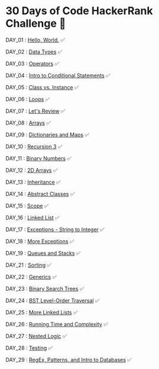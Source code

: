 # 30 Days of Code HackerRank Challenge 🎯

DAY_01 : [Hello, World.](https://www.hackerrank.com/challenges/30-hello-world/problem?isFullScreen=true)  ✅

DAY_02 : [Data Types](https://www.hackerrank.com/challenges/30-data-types/problem?isFullScreen=true)   ✅

DAY_03 : [Operators](https://www.hackerrank.com/challenges/30-operators/problem?isFullScreen=true)  ✅

DAY_04 : [Intro to Conditional Statements](https://www.hackerrank.com/challenges/30-conditional-statements/problem?isFullScreen=true)  ✅

DAY_05 : [Class vs. Instance](https://www.hackerrank.com/challenges/30-class-vs-instance/problem?isFullScreen=true)  ✅

DAY_06 : [Loops](https://www.hackerrank.com/challenges/30-loops/problem?isFullScreen=true)  ✅

DAY_07 : [Let's Review](https://www.hackerrank.com/challenges/30-review-loop/problem?isFullScreen=true)  ✅

DAY_08 : [Arrays](https://www.hackerrank.com/challenges/30-arrays/problem?isFullScreen=true)  ✅

DAY_09 : [Dictionaries and Maps](https://www.hackerrank.com/challenges/30-dictionaries-and-maps/problem?isFullScreen=true)  ✅

DAY_10 : [Recursion 3](https://www.hackerrank.com/challenges/30-recursion/problem?isFullScreen=true)  ✅

DAY_11 : [Binary Numbers](https://www.hackerrank.com/challenges/30-binary-numbers/problem?isFullScreen=true) ✅

DAY_12 : [2D Arrays](https://www.hackerrank.com/challenges/30-2d-arrays/problem?isFullScreen=true) ✅

DAY_13 : [Inheritance](https://www.hackerrank.com/challenges/30-inheritance/problem?isFullScreen=true) ✅

DAY_14 : [Abstract Classes](https://www.hackerrank.com/challenges/30-abstract-classes/problem?isFullScreen=true) ✅

DAY_15 : [Scope](https://www.hackerrank.com/challenges/30-scope/problem?isFullScreen=true) ✅

DAY_16 : [Linked List](https://www.hackerrank.com/challenges/30-linked-list/problem?isFullScreen=true) ✅

DAY_17 : [Exceptions - String to Integer](https://www.hackerrank.com/challenges/30-exceptions-string-to-integer/problem?isFullScreen=true) ✅

DAY_18 : [More Exceptions](https://www.hackerrank.com/challenges/30-more-exceptions/problem?isFullScreen=true) ✅

DAY_19 : [Queues and Stacks](https://www.hackerrank.com/challenges/30-queues-stacks/problem?isFullScreen=true) ✅

DAY_21 : [Sorting](https://www.hackerrank.com/challenges/30-sorting/problem?isFullScreen=true) ✅

DAY_22 : [Generics](https://www.hackerrank.com/challenges/30-generics/problem?isFullScreen=true) ✅

DAY_23 : [Binary Search Trees](https://www.hackerrank.com/challenges/30-binary-search-trees/problem?isFullScreen=true) ✅

DAY_24 : [BST Level-Order Traversal](https://www.hackerrank.com/challenges/30-binary-trees/problem?isFullScreen=true) ✅

DAY_25 : [More Linked Lists](https://www.hackerrank.com/challenges/30-linked-list-deletion/problem?isFullScreen=true) ✅

DAY_26 : [Running Time and Complexity](https://www.hackerrank.com/challenges/30-running-time-and-complexity/problem?isFullScreen=true) ✅

DAY_27 : [Nested Logic](https://www.hackerrank.com/challenges/30-nested-logic/problem?isFullScreen=true) ✅

DAY_28 : [Testing](https://www.hackerrank.com/challenges/30-testing/problem?isFullScreen=true) ✅

DAY_29 : [RegEx, Patterns, and Intro to Databases](https://www.hackerrank.com/challenges/30-regex-patterns/problem?isFullScreen=true) ✅
